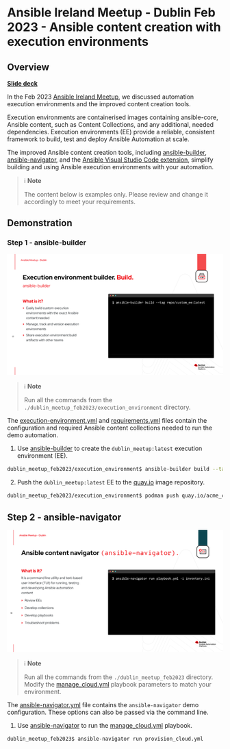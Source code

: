 # Ansible Ireland Meetup - Dublin Feb 2023 - Ansible content creation with execution environments

## Overview

[**Slide deck**](../../assets/slides/dublin_meetup_feb2023_slides.pdf)

In the Feb 2023 [Ansible Ireland Meetup](https://www.meetup.com/ansible-ireland/), we discussed automation execution environments and the improved content creation tools.

Execution environments are containerised images containing ansible-core, Ansible content, such as Content Collections, and any additional, needed dependencies. Execution environments (EE) provide a reliable, consistent framework to build, test and deploy Ansible Automation at scale.

The improved Ansible content creation tools, including [ansible-builder](https://ansible-builder.readthedocs.io/en/stable/), [ansible-navigator](https://ansible-navigator.readthedocs.io/en/latest/), and the [Ansible Visual Studio Code extension](https://marketplace.visualstudio.com/items?itemName=redhat.ansible), simplify building and using Ansible execution environments with your automation.

>ℹ️ **Note**<p>
> The content below is examples only. Please review and change it accordingly to meet your requirements.

## Demonstration

### Step 1 - ansible-builder

![ansible-builder](../../assets/img/dublin_meetup_feb2023/ansible_builder.png)

>ℹ️ **Note**<p>
> Run all the commands from the `./dublin_meetup_feb2023/execution_environment` directory.

The [execution-environment.yml](./execution_environment/execution-environment.yml) and [requirements.yml](execution_environment/requirements.yml) files contain the configuration and required Ansible content collections needed to run the demo automation.

1. Use [ansible-builder](https://ansible-builder.readthedocs.io/en/stable/) to create the `dublin_meetup:latest` execution environment (EE).

```bash
dublin_meetup_feb2023/execution_environment$ ansible-builder build --tag quay.io/acme_corp/dublin_meetup:latest -v 3
```

2. Push the `dublin_meetup:latest` EE to the [quay.io](https://quay.io/) image repository.

```bash
dublin_meetup_feb2023/execution_environment$ podman push quay.io/acme_corp/dublin_meetup:latest
```

## Step 2 - ansible-navigator

![ansible-navigator](../../assets/img/dublin_meetup_feb2023/ansible_navigator.png)

>ℹ️ **Note**<p>
> Run all the commands from the `./dublin_meetup_feb2023` directory.   
> Modify the [manage_cloud.yml](manage_cloud.yml) playbook parameters to match your environment.

The [ansible-navigator.yml](ansible-navigator.yml) file contains the `ansible-navigator` demo configuration. These options can also be passed via the command line.

1. Use [ansible-navigator](https://ansible-navigator.readthedocs.io/en/latest/) to run the [manage_cloud.yml](manage_cloud.yml) playbook.

```bash
dublin_meetup_feb2023$ ansible-navigator run provision_cloud.yml
```
